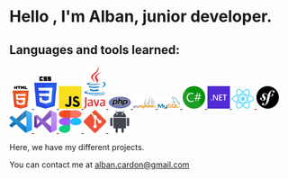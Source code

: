 <h1>Hello , I'm Alban, junior developer.</h1>


<h2>Languages and tools learned:</h2>

<p align=left>
<a href="https://developer.mozilla.org/fr/docs/Glossary/HTML5" target="_blank" rel="noreferrer "> <img src="https://github.com/albancardon/albancardon/blob/main/img/HTML5.png" alt="Logo HTML5" width="40" height"40" /> </a>
<a href="https://developer.mozilla.org/fr/docs/Glossary/HTML5" target="_blank" rel="noreferrer "> <img src="https://github.com/albancardon/albancardon/blob/main/img/CSS3.png" alt="Logo CSS3" width="40" height"40" /> </a>
<a href="https://developer.mozilla.org/fr/docs/Glossary/HTML5" target="_blank" rel="noreferrer "> <img src="https://github.com/albancardon/albancardon/blob/main/img/JavaScript.png" alt="Logo JavaScript" width="40" height"40" /> </a>
<a href="https://developer.mozilla.org/fr/docs/Glossary/HTML5" target="_blank" rel="noreferrer "> <img src="https://github.com/albancardon/albancardon/blob/main/img/Java.png" alt="Logo Java" width="40" height"40" /> </a>
<a href="https://developer.mozilla.org/fr/docs/Glossary/HTML5" target="_blank" rel="noreferrer "> <img src="https://github.com/albancardon/albancardon/blob/main/img/PHP.png" alt="Logo PHP" width="40" height"40" /> </a>
<a href="https://developer.mozilla.org/fr/docs/Glossary/HTML5" target="_blank" rel="noreferrer "> <img src="https://github.com/albancardon/albancardon/blob/main/img/PhpMyAdmin.png" alt="Logo PhpMyAdmin" width="40" height"40" /> </a>
<a href="https://developer.mozilla.org/fr/docs/Glossary/HTML5" target="_blank" rel="noreferrer "> <img src="https://github.com/albancardon/albancardon/blob/main/img/MySQL.png" alt="Logo MySQL" width="40" height"40" /> </a>
<a href="https://developer.mozilla.org/fr/docs/Glossary/HTML5" target="_blank" rel="noreferrer "> <img src="https://github.com/albancardon/albancardon/blob/main/img/C_Sharp.png" alt="Logo C_Sharp" width="40" height"40" /> </a>
<a href="https://developer.mozilla.org/fr/docs/Glossary/HTML5" target="_blank" rel="noreferrer "> <img src="https://github.com/albancardon/albancardon/blob/main/img/Microsoft_.NET.png" alt="Logo Microsoft .NET" width="40" height"40" /> </a>
<a href="https://developer.mozilla.org/fr/docs/Glossary/HTML5" target="_blank" rel="noreferrer "> <img src="https://github.com/albancardon/albancardon/blob/main/img/React.png" alt="Logo React" width="40" height"40" /> </a>
<a href="https://developer.mozilla.org/fr/docs/Glossary/HTML5" target="_blank" rel="noreferrer "> <img src="https://github.com/albancardon/albancardon/blob/main/img/symfony-php.png" alt="Logo symfony php" width="40" height"40" /> </a>
<a href="https://developer.mozilla.org/fr/docs/Glossary/HTML5" target="_blank" rel="noreferrer "> <img src="https://github.com/albancardon/albancardon/blob/main/img/Visual_Studio_Code.png" alt="Logo Visual Studio Code" width="40" height"40" /> </a>
<a href="https://developer.mozilla.org/fr/docs/Glossary/HTML5" target="_blank" rel="noreferrer "> <img src="https://github.com/albancardon/albancardon/blob/main/img/Visual_Studio.png" alt="Logo Visual Studio" width="40" height"40" /> </a>
<a href="https://developer.mozilla.org/fr/docs/Glossary/HTML5" target="_blank" rel="noreferrer "> <img src="https://github.com/albancardon/albancardon/blob/main/img/figma.png" alt="Logo figma" width="40" height"40" /> </a>
<a href="https://developer.mozilla.org/fr/docs/Glossary/HTML5" target="_blank" rel="noreferrer "> <img src="https://github.com/albancardon/albancardon/blob/main/img/Git.png" alt="Logo Git" width="40" height"40" /> </a>
<a href="https://developer.mozilla.org/fr/docs/Glossary/HTML5" target="_blank" rel="noreferrer "> <img src="https://github.com/albancardon/albancardon/blob/main/img/android.png" alt="Logo android" width="40" height"40" /> </a>
</p>
Here, we have my different projects.

You can contact me at alban.cardon@gmail.com
